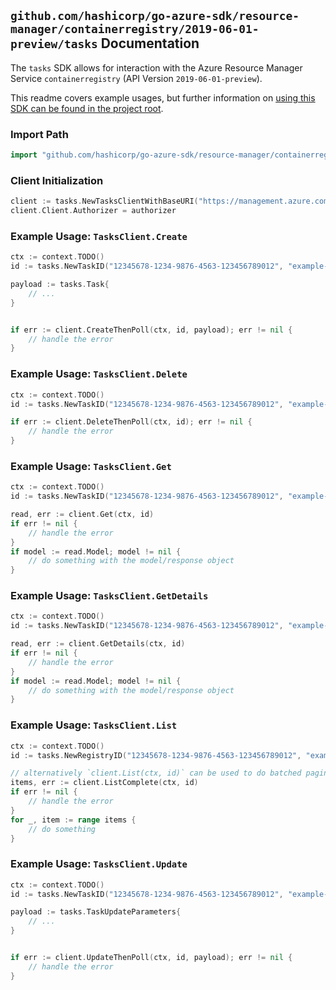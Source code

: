 
## `github.com/hashicorp/go-azure-sdk/resource-manager/containerregistry/2019-06-01-preview/tasks` Documentation

The `tasks` SDK allows for interaction with the Azure Resource Manager Service `containerregistry` (API Version `2019-06-01-preview`).

This readme covers example usages, but further information on [using this SDK can be found in the project root](https://github.com/hashicorp/go-azure-sdk/tree/main/docs).

### Import Path

```go
import "github.com/hashicorp/go-azure-sdk/resource-manager/containerregistry/2019-06-01-preview/tasks"
```


### Client Initialization

```go
client := tasks.NewTasksClientWithBaseURI("https://management.azure.com")
client.Client.Authorizer = authorizer
```


### Example Usage: `TasksClient.Create`

```go
ctx := context.TODO()
id := tasks.NewTaskID("12345678-1234-9876-4563-123456789012", "example-resource-group", "registryValue", "taskValue")

payload := tasks.Task{
	// ...
}


if err := client.CreateThenPoll(ctx, id, payload); err != nil {
	// handle the error
}
```


### Example Usage: `TasksClient.Delete`

```go
ctx := context.TODO()
id := tasks.NewTaskID("12345678-1234-9876-4563-123456789012", "example-resource-group", "registryValue", "taskValue")

if err := client.DeleteThenPoll(ctx, id); err != nil {
	// handle the error
}
```


### Example Usage: `TasksClient.Get`

```go
ctx := context.TODO()
id := tasks.NewTaskID("12345678-1234-9876-4563-123456789012", "example-resource-group", "registryValue", "taskValue")

read, err := client.Get(ctx, id)
if err != nil {
	// handle the error
}
if model := read.Model; model != nil {
	// do something with the model/response object
}
```


### Example Usage: `TasksClient.GetDetails`

```go
ctx := context.TODO()
id := tasks.NewTaskID("12345678-1234-9876-4563-123456789012", "example-resource-group", "registryValue", "taskValue")

read, err := client.GetDetails(ctx, id)
if err != nil {
	// handle the error
}
if model := read.Model; model != nil {
	// do something with the model/response object
}
```


### Example Usage: `TasksClient.List`

```go
ctx := context.TODO()
id := tasks.NewRegistryID("12345678-1234-9876-4563-123456789012", "example-resource-group", "registryValue")

// alternatively `client.List(ctx, id)` can be used to do batched pagination
items, err := client.ListComplete(ctx, id)
if err != nil {
	// handle the error
}
for _, item := range items {
	// do something
}
```


### Example Usage: `TasksClient.Update`

```go
ctx := context.TODO()
id := tasks.NewTaskID("12345678-1234-9876-4563-123456789012", "example-resource-group", "registryValue", "taskValue")

payload := tasks.TaskUpdateParameters{
	// ...
}


if err := client.UpdateThenPoll(ctx, id, payload); err != nil {
	// handle the error
}
```
